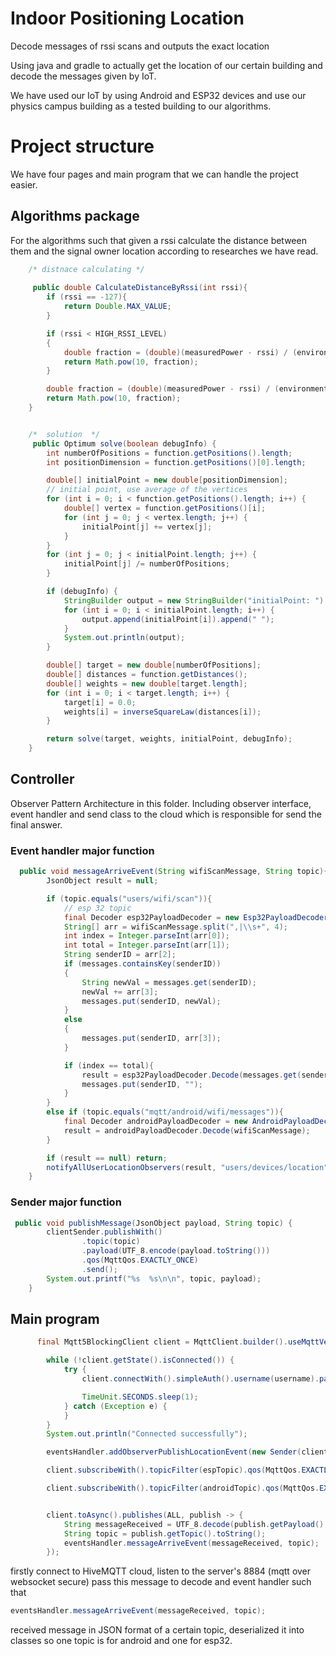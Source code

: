 # Indoor  Positioning Location

Decode messages of rssi scans and outputs the exact location

Using java and gradle to actually get the location of our certain building
and decode the messages given by IoT.

We have used our IoT by using Android and ESP32 devices and 
use our physics campus building as a tested building to our algorithms.

# Project structure

We have four pages and main program that we can handle the project easier.

## Algorithms package

For the algorithms such that given a rssi calculate the distance between them and the signal owner location
according to researches we have read.

```` java
    /* distnace calculating */
    
     public double CalculateDistanceByRssi(int rssi){
        if (rssi == -127){
            return Double.MAX_VALUE;
        }

        if (rssi < HIGH_RSSI_LEVEL)
        {
            double fraction = (double)(measuredPower - rssi) / (environmentalFactorSoft * 10.0);
            return Math.pow(10, fraction);
        }

        double fraction = (double)(measuredPower - rssi) / (environmentalFactor * 10.0);
        return Math.pow(10, fraction);
    }


    /*  solution  */
     public Optimum solve(boolean debugInfo) {
        int numberOfPositions = function.getPositions().length;
        int positionDimension = function.getPositions()[0].length;

        double[] initialPoint = new double[positionDimension];
        // initial point, use average of the vertices
        for (int i = 0; i < function.getPositions().length; i++) {
            double[] vertex = function.getPositions()[i];
            for (int j = 0; j < vertex.length; j++) {
                initialPoint[j] += vertex[j];
            }
        }
        for (int j = 0; j < initialPoint.length; j++) {
            initialPoint[j] /= numberOfPositions;
        }

        if (debugInfo) {
            StringBuilder output = new StringBuilder("initialPoint: ");
            for (int i = 0; i < initialPoint.length; i++) {
                output.append(initialPoint[i]).append(" ");
            }
            System.out.println(output);
        }

        double[] target = new double[numberOfPositions];
        double[] distances = function.getDistances();
        double[] weights = new double[target.length];
        for (int i = 0; i < target.length; i++) {
            target[i] = 0.0;
            weights[i] = inverseSquareLaw(distances[i]);
        }

        return solve(target, weights, initialPoint, debugInfo);
    }

````

## Controller

Observer Pattern Architecture in this folder.
Including observer interface, event handler and send class to the cloud
which is responsible for send the final answer.

### Event handler major function

```` java
  public void messageArriveEvent(String wifiScanMessage, String topic){
        JsonObject result = null;

        if (topic.equals("users/wifi/scan")){
            // esp 32 topic
            final Decoder esp32PayloadDecoder = new Esp32PayloadDecoder();
            String[] arr = wifiScanMessage.split(",|\\s+", 4);
            int index = Integer.parseInt(arr[0]);
            int total = Integer.parseInt(arr[1]);
            String senderID = arr[2];
            if (messages.containsKey(senderID))
            {
                String newVal = messages.get(senderID);
                newVal += arr[3];
                messages.put(senderID, newVal);
            }
            else
            {
                messages.put(senderID, arr[3]);
            }

            if (index == total){
                result = esp32PayloadDecoder.Decode(messages.get(senderID));
                messages.put(senderID, "");
            }
        }
        else if (topic.equals("mqtt/android/wifi/messages")){
            final Decoder androidPayloadDecoder = new AndroidPayloadDecoder();
            result = androidPayloadDecoder.Decode(wifiScanMessage);
        }

        if (result == null) return;
        notifyAllUserLocationObservers(result, "users/devices/location");
    }

````

### Sender major function

```` java
 public void publishMessage(JsonObject payload, String topic) {
        clientSender.publishWith()
                .topic(topic)
                .payload(UTF_8.encode(payload.toString()))
                .qos(MqttQos.EXACTLY_ONCE)
                .send();
        System.out.printf("%s  %s\n\n", topic, payload);
    }
````



## Main program 


```` java
      final Mqtt5BlockingClient client = MqttClient.builder().useMqttVersion5().serverHost(host).serverPort(8884).sslWithDefaultConfig().webSocketConfig().serverPath("mqtt").applyWebSocketConfig().buildBlocking();

        while (!client.getState().isConnected()) {
            try {
                client.connectWith().simpleAuth().username(username).password(UTF_8.encode(password)).applySimpleAuth().send();

                TimeUnit.SECONDS.sleep(1);
            } catch (Exception e) {
            }
        }
        System.out.println("Connected successfully");

        eventsHandler.addObserverPublishLocationEvent(new Sender(client));

        client.subscribeWith().topicFilter(espTopic).qos(MqttQos.EXACTLY_ONCE).send();

        client.subscribeWith().topicFilter(androidTopic).qos(MqttQos.EXACTLY_ONCE).send();


        client.toAsync().publishes(ALL, publish -> {
            String messageReceived = UTF_8.decode(publish.getPayload().get()).toString();
            String topic = publish.getTopic().toString();
            eventsHandler.messageArriveEvent(messageReceived, topic);
        });

````

firstly connect to HiveMQTT cloud,
listen to the server's 8884 (mqtt over websocket secure)
pass this message to decode and event handler
such that 
```` java 
eventsHandler.messageArriveEvent(messageReceived, topic); 
````

received message in JSON format of a certain topic, 
deserialized  it into classes 
so 
one topic is for android and one for esp32.